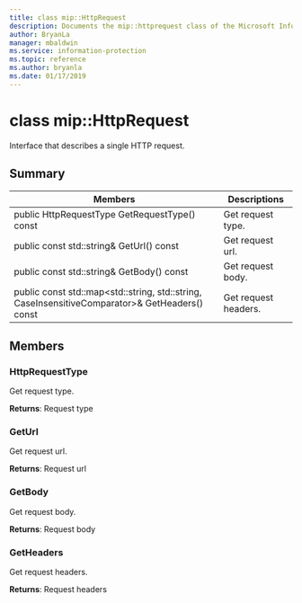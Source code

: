 ```yaml
---
title: class mip::HttpRequest 
description: Documents the mip::httprequest class of the Microsoft Information Protection (MIP) SDK.
author: BryanLa
manager: mbaldwin
ms.service: information-protection
ms.topic: reference
ms.author: bryanla
ms.date: 01/17/2019
---
```


# class mip::HttpRequest 
Interface that describes a single HTTP request.
  
## Summary
 Members                        | Descriptions                                
--------------------------------|---------------------------------------------
 public HttpRequestType GetRequestType() const  |  Get request type.
 public const std::string& GetUrl() const  |  Get request url.
 public const std::string& GetBody() const  |  Get request body.
public const std::map<std::string, std::string, CaseInsensitiveComparator>& GetHeaders() const  |  Get request headers.
  
## Members
  
### HttpRequestType
Get request type.

  
**Returns**: Request type
  
### GetUrl
Get request url.

  
**Returns**: Request url
  
### GetBody
Get request body.

  
**Returns**: Request body
  
### GetHeaders
Get request headers.

  
**Returns**: Request headers